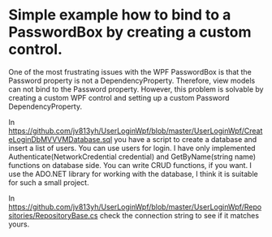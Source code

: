 # Simple example how to bind to a PasswordBox by creating a custom control. 

One of the most frustrating issues with the WPF PasswordBox is that the Password property is not a DependencyProperty. 
Therefore, view models can not bind to the Password property. 
However, this problem is solvable by creating a custom WPF control and setting up a custom Password DependencyProperty. 

In https://github.com/jv813yh/UserLoginWpf/blob/master/UserLoginWpf/CreateLoginDbMVVVMDatabase.sql you have a script to create a database and insert a list of users.
You can use users for login. I have only implemented Authenticate(NetworkCredential credential) and GetByName(string name) functions on database side. 
You can write CRUD functions, if you want.
I use the ADO.NET library for working with the database, I think it is suitable for such a small project.

In https://github.com/jv813yh/UserLoginWpf/blob/master/UserLoginWpf/Repositories/RepositoryBase.cs check the connection string to see if it matches yours.



